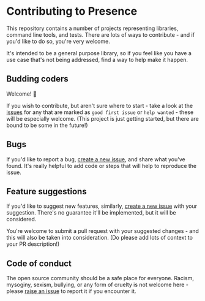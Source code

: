# Contributing to Presence

This repository contains a number of projects representing libraries, command line tools, and tests. There are lots of ways to contribute - and if you'd like to do so, you're very welcome.

It's intended to be a general purpose library, so if you feel like you have a use case that's not being addressed, find a way to help make it happen.

## Budding coders

Welcome! 👋

If you wish to contribute, but aren't sure where to start - take a look at the [issues](https://github.com/instantiator/presence/issues) for any that are marked as `good first issue` or `help wanted` - these will be especially welcome. (This project is just getting started, but there are bound to be some in the future!)

## Bugs

If you'd like to report a bug, [create a new issue](https://github.com/instantiator/presence/issues/new), and share what you've found. It's really helpful to add code or steps that will help to reproduce the issue.

## Feature suggestions

If you'd like to suggest new features, similarly, [create a new issue](https://github.com/instantiator/presence/issues/new) with your suggestion. There's no guarantee it'll be implemented, but it will be considered.

You're welcome to submit a pull request with your suggested changes - and this will also be taken into consideration. (Do please add lots of context to your PR description!)

## Code of conduct

The open source community should be a safe place for everyone. Racism, mysoginy, sexism, bullying, or any form of cruelty is not welcome here - please [raise an issue](https://github.com/instantiator/presence/issues/new) to report it if you encounter it.

